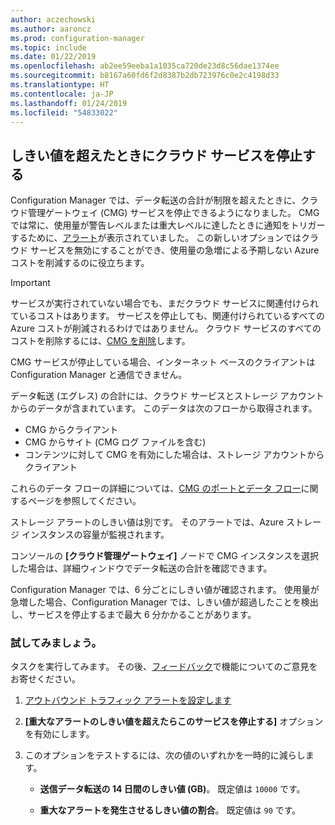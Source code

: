 ```yaml
---
author: aczechowski
ms.author: aaroncz
ms.prod: configuration-manager
ms.topic: include
ms.date: 01/22/2019
ms.openlocfilehash: ab2ee59eeba1a1035ca720de23d8c56dae1374ee
ms.sourcegitcommit: b8167a60fd6f2d8387b2db723976c0e2c4198d33
ms.translationtype: HT
ms.contentlocale: ja-JP
ms.lasthandoff: 01/24/2019
ms.locfileid: "54833022"
---
```

## <a name="bkmk_cmg"></a> しきい値を超えたときにクラウド サービスを停止する
<!--3735092-->

Configuration Manager では、データ転送の合計が制限を超えたときに、クラウド管理ゲートウェイ (CMG) サービスを停止できるようになりました。 CMG では常に、使用量が警告レベルまたは重大レベルに達したときに通知をトリガーするために、[アラート](/sccm/core/clients/manage/cmg/monitor-clients-cloud-management-gateway#set-up-outbound-traffic-alerts)が表示されていました。 この新しいオプションではクラウド サービスを無効にすることができ、使用量の急増による予期しない Azure コストを削減するのに役立ちます。 

> [!Important]  
> サービスが実行されていない場合でも、まだクラウド サービスに関連付けられているコストはあります。 サービスを停止しても、関連付けられているすべての Azure コストが削減されるわけではありません。 クラウド サービスのすべてのコストを削除するには、[CMG を削除](/sccm/core/clients/manage/cmg/setup-cloud-management-gateway#modify-a-cmg)します。  
> 
> CMG サービスが停止している場合、インターネット ベースのクライアントは Configuration Manager と通信できません。  

データ転送 (エグレス) の合計には、クラウド サービスとストレージ アカウントからのデータが含まれています。 このデータは次のフローから取得されます。
- CMG からクライアント  
- CMG からサイト (CMG ログ ファイルを含む)  
- コンテンツに対して CMG を有効にした場合は、ストレージ アカウントからクライアント  

これらのデータ フローの詳細については、[CMG のポートとデータ フロー](/sccm/core/clients/manage/cmg/plan-cloud-management-gateway#ports-and-data-flow)に関するページを参照してください。

ストレージ アラートのしきい値は別です。 そのアラートでは、Azure ストレージ インスタンスの容量が監視されます。

コンソールの **[クラウド管理ゲートウェイ]** ノードで CMG インスタンスを選択した場合は、詳細ウィンドウでデータ転送の合計を確認できます。 

Configuration Manager では、6 分ごとにしきい値が確認されます。 使用量が急増した場合、Configuration Manager では、しきい値が超過したことを検出し、サービスを停止するまで最大 6 分かかることがあります。


### <a name="try-it-out"></a>試してみましょう。

タスクを実行してみます。 その後、[フィードバック](/sccm/core/understand/find-help#product-feedback)で機能についてのご意見をお寄せください。

1. [アウトバウンド トラフィック アラートを設定します](/sccm/core/clients/manage/cmg/monitor-clients-cloud-management-gateway#set-up-outbound-traffic-alerts)  

2. **[重大なアラートのしきい値を超えたらこのサービスを停止する]** オプションを有効にします。  

3. このオプションをテストするには、次の値のいずれかを一時的に減らします。  

    - **送信データ転送の 14 日間のしきい値 (GB)**。 既定値は `10000` です。  

    - **重大なアラートを発生させるしきい値の割合**。 既定値は `90` です。  

